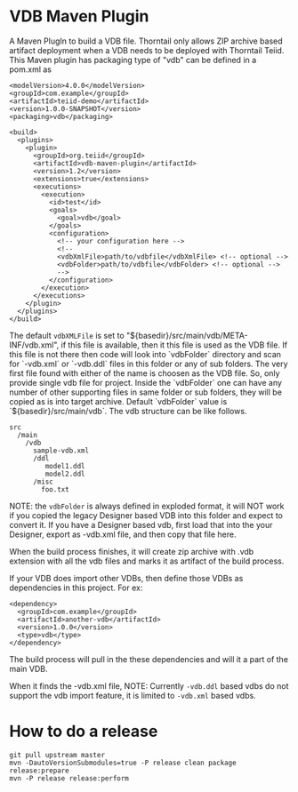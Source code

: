 # VDB Maven Plugin

A Maven PlugIn to build a VDB file. Thorntail only allows ZIP archive based artifact deployment when a VDB needs to be deployed with Thorntail Teiid. This Maven plugin has packaging type of "vdb" can be defined in a pom.xml as

````
<modelVersion>4.0.0</modelVersion>
<groupId>com.example</groupId>
<artifactId>teiid-demo</artifactId>
<version>1.0.0-SNAPSHOT</version>
<packaging>vdb</packaging>

<build>
  <plugins>
    <plugin>
      <groupId>org.teiid</groupId>
      <artifactId>vdb-maven-plugin</artifactId>
      <version>1.2</version>
      <extensions>true</extensions>
      <executions>
        <execution>
          <id>test</id>
          <goals>
            <goal>vdb</goal>
          </goals>
          <configuration>
            <!-- your configuration here -->
            <!-- 
            <vdbXmlFile>path/to/vdbfile</vdbXmlFile> <!-- optional -->
            <vdbFolder>path/to/vdbfile</vdbFolder> <!-- optional -->
            -->
          </configuration>          
        </execution>
      </executions>
    </plugin>
  </plugins>
</build>
````
The default `vdbXMLFile` is set to "${basedir}/src/main/vdb/META-INF/vdb.xml", if this file is available, then it this file is used as the VDB file. If this file is not there then code will look into `vdbFolder` directory and scan for `-vdb.xml` or `-vdb.ddl` files in this folder or any of sub folders. The very first file found with either of the name is choosen as the VDB file. So, only provide single vdb file for project. Inside the `vdbFolder` one can have any number of other supporting files in same folder or sub folders, they will be copied as is into target archive. Default `vdbFolder` value is `${basedir}/src/main/vdb`. The vdb structure can be like follows.

```
src
  /main
    /vdb
      sample-vdb.xml
      /ddl
         model1.ddl
         model2.ddl
      /misc
        foo.txt 
```

NOTE: the `vdbFolder` is always defined in exploded format, it will NOT work if you copied the legacy Designer based VDB into this folder and expect to convert it. If you have a Designer based vdb, first load that into the your Designer, export as -vdb.xml file, and then copy that file here.

When the build process finishes, it will create zip archive with .vdb extension with all the vdb files and marks it as artifact of the build process.

If your VDB does import other VDBs, then define those VDBs as dependencies in this project. For ex:

```
<dependency>
  <groupId>com.example</groupId>
  <artifactId>another-vdb</artifactId>
  <version>1.0.0</version>
  <type>vdb</type>
</dependency>
```
The build process will pull in the these dependencies and will it a part of the main VDB.

When it finds the -vdb.xml file, 
NOTE: Currently `-vdb.ddl` based vdbs do not support the vdb import feature, it is limited to `-vdb.xml` based vdbs.

# How to do a release
````
git pull upstream master
mvn -DautoVersionSubmodules=true -P release clean package release:prepare
mvn -P release release:perform
````
